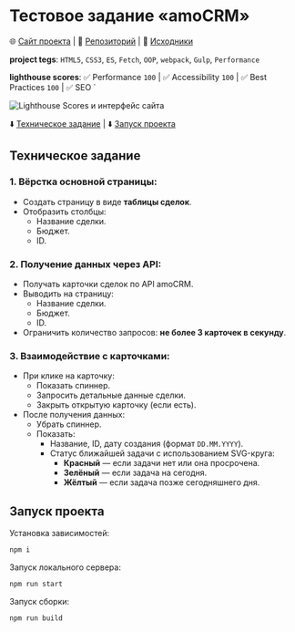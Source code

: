 # Тестовое задание «amoCRM»

🌐 [Сайт проекта](https://qostua.github.io/amo-crm/prod/) | 📄 [Репозиторий](https://github.com/qostua/amo-crm/tree/main) | 🦴 [Исходники](https://github.com/qostua/amo-crm/tree/main/src)

**project tegs**: `HTML5`, `CSS3`, `ES`, `Fetch`, `OOP`, `webpack`, `Gulp`, `Performance`

**lighthouse scores**: ✅ Performance `100` | ✅ Accessibility `100` | ✅ Best Practices `100` | ✅ SEO `

![Lighthouse Scores и интерфейс сайта](https://github.com/user-attachments/assets/058f7bee-7cb4-4cdd-8312-8757b792b62d)


⬇️ [Техническое задание](#tech-desk) | ⬇️ [Запуск проекта](#start)

## <a name="tech-desk">Техническое задание</a>

### 1. Вёрстка основной страницы:

- Создать страницу в виде **таблицы сделок**.
- Отобразить столбцы:
    - Название сделки.
    - Бюджет.
    - ID.

### 2. Получение данных через API:

- Получать карточки сделок по API amoCRM.
- Выводить на страницу:
    - Название сделки.
    - Бюджет.
    - ID.
- Ограничить количество запросов: **не более 3 карточек в секунду**.

### 3. Взаимодействие с карточками:

- При клике на карточку:
    - Показать спиннер.
    - Запросить детальные данные сделки.
    - Закрыть открытую карточку (если есть).
- После получения данных:
    - Убрать спиннер.
    - Показать:
        - Название, ID, дату создания (формат `DD.MM.YYYY`).
        - Статус ближайшей задачи с использованием SVG-круга:
            - **Красный** — если задачи нет или она просрочена.
            - **Зелёный** — если задача на сегодня.
            - **Жёлтый** — если задача позже сегодняшнего дня.

## <a name="start">Запуск проекта</a>

Установка зависимостей:

```bash
npm i
```

Запуск локального сервера:

```bash
npm run start
```

Запуск сборки:

```bash
npm run build
```
